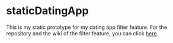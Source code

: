 # staticDatingApp

This is my static prototype for my dating app filter feature. For the repository and the wiki of the filter feature, you can click [here](https://github.com/veerleprins/featureDatingApp).
